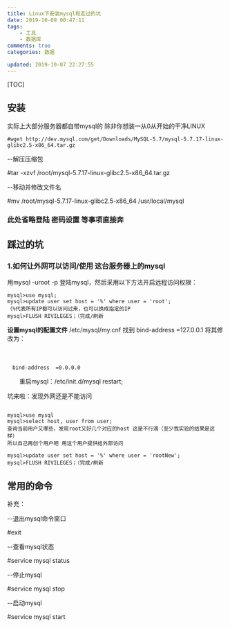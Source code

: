 ```yaml
---
title: Linux下安装mysql和走过的坑
date: 2019-10-09 00:47:11
tags:
    - 工具
    - 数据库
comments: true
categories: 数据

updated: 2019-10-07 22:27:55
---
```


[TOC]



## 安装

实际上大部分服务器都自带mysql的  除非你想装一从0从开始的干净LINUX



```
#wget http://dev.mysql.com/get/Downloads/MySQL-5.7/mysql-5.7.17-linux-glibc2.5-x86_64.tar.gz
```



--解压压缩包

\#tar -xzvf /root/mysql-5.7.17-linux-glibc2.5-x86_64.tar.gz

--移动并修改文件名

\#mv /root/mysql-5.7.17-linux-glibc2.5-x86_64 /usr/local/mysql

### 此处省略登陆 密码设置 等事项直接奔 

## 踩过的坑

### 1.如何让外网可以访问/使用 这台服务器上的mysql

用mysql -uroot -p 登陆mysql，然后采用以下方法开启远程访问权限：

```
mysql>use mysql;
mysql>update user set host = '%' where user = 'root';
（%代表所有IP都可以访问过来，也可以换成指定的IP
mysql>FLUSH RIVILEGES；（完成/刷新
```

**设置mysql的配置文件**     /etc/mysql/my.cnf
     找到 bind-address  =127.0.0.1  将其修改为：

　

```
　bind-address  =0.0.0.0
```


　　重启mysql：/etc/init.d/mysql restart;

坑来啦：发现外网还是不能访问

```

mysql>use mysql
mysql>select host, user from user;
查询当前用户又哪些，发现root又好几个对应的host 这是不行滴（至少我实验的结果是这样）
所以自己再创个用户吧 用这个用户提供给外部访问

mysql>update user set host = '%' where user = 'rootNew';
mysql>FLUSH RIVILEGES；（完成/刷新
```



## 常用的命令

补充：

--退出mysql命令窗口

\#exit

 --查看mysql状态

\#service mysql status

--停止mysql

\#service mysql stop

--启动mysql

\#service mysql start